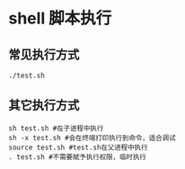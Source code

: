 # shell 脚本执行

## 常见执行方式
```shell
./test.sh
```

## 其它执行方式
```shell
sh test.sh #在子进程中执行
sh -x test.sh #会在终端打印执行到命令，适合调试
source test.sh #test.sh在父进程中执行
. test.sh #不需要赋予执行权限，临时执行
```

